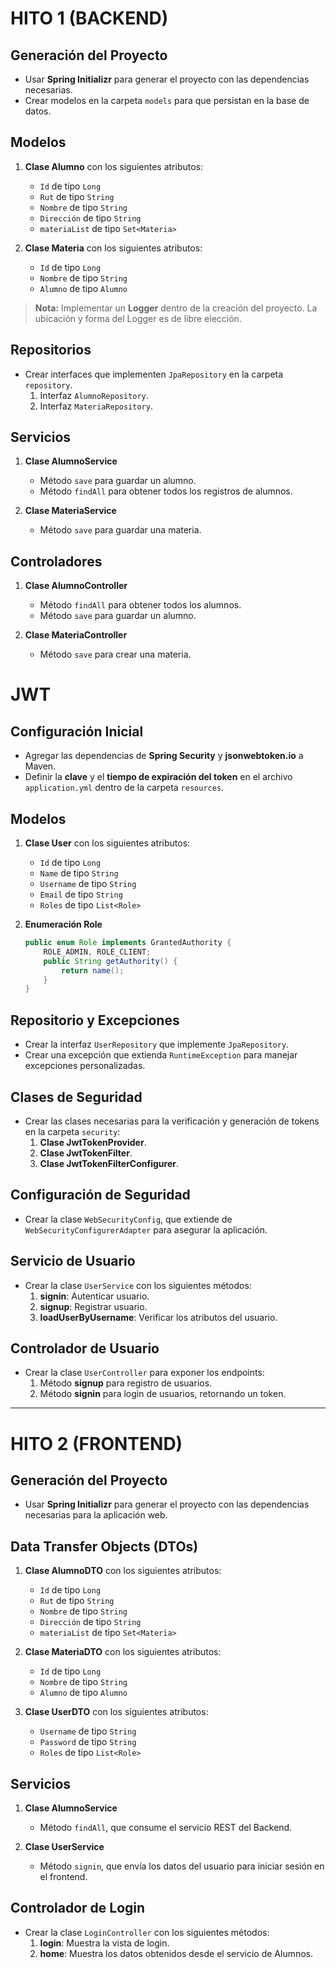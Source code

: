# HITO 1 (BACKEND)

## Generación del Proyecto
- Usar **Spring Initializr** para generar el proyecto con las dependencias necesarias.
- Crear modelos en la carpeta `models` para que persistan en la base de datos.

## Modelos

1. **Clase Alumno** con los siguientes atributos:
   - `Id` de tipo `Long`
   - `Rut` de tipo `String`
   - `Nombre` de tipo `String`
   - `Dirección` de tipo `String`
   - `materiaList` de tipo `Set<Materia>`

2. **Clase Materia** con los siguientes atributos:
   - `Id` de tipo `Long`
   - `Nombre` de tipo `String`
   - `Alumno` de tipo `Alumno`

> **Nota:** Implementar un **Logger** dentro de la creación del proyecto. La ubicación y forma del Logger es de libre elección.

## Repositorios

- Crear interfaces que implementen `JpaRepository` en la carpeta `repository`.
  1. Interfaz `AlumnoRepository`.
  2. Interfaz `MateriaRepository`.

## Servicios

1. **Clase AlumnoService**
   - Método `save` para guardar un alumno.
   - Método `findAll` para obtener todos los registros de alumnos.

2. **Clase MateriaService**
   - Método `save` para guardar una materia.

## Controladores

1. **Clase AlumnoController**
   - Método `findAll` para obtener todos los alumnos.
   - Método `save` para guardar un alumno.

2. **Clase MateriaController**
   - Método `save` para crear una materia.


   
# JWT

## Configuración Inicial
- Agregar las dependencias de **Spring Security** y **jsonwebtoken.io** a Maven.
- Definir la **clave** y el **tiempo de expiración del token** en el archivo `application.yml` dentro de la carpeta `resources`.

## Modelos

1. **Clase User** con los siguientes atributos:
   - `Id` de tipo `Long`
   - `Name` de tipo `String`
   - `Username` de tipo `String`
   - `Email` de tipo `String`
   - `Roles` de tipo `List<Role>`

2. **Enumeración Role**
   ```java
   public enum Role implements GrantedAuthority {
       ROLE_ADMIN, ROLE_CLIENT;
       public String getAuthority() {
           return name();
       }
   }
   ```

## Repositorio y Excepciones

- Crear la interfaz `UserRepository` que implemente `JpaRepository`.
- Crear una excepción que extienda `RuntimeException` para manejar excepciones personalizadas.

## Clases de Seguridad

- Crear las clases necesarias para la verificación y generación de tokens en la carpeta `security`:
   1. **Clase JwtTokenProvider**.
   2. **Clase JwtTokenFilter**.
   3. **Clase JwtTokenFilterConfigurer**.

## Configuración de Seguridad

- Crear la clase `WebSecurityConfig`, que extiende de `WebSecurityConfigurerAdapter` para asegurar la aplicación.

## Servicio de Usuario

- Crear la clase `UserService` con los siguientes métodos:
   1. **signin**: Autenticar usuario.
   2. **signup**: Registrar usuario.
   3. **loadUserByUsername**: Verificar los atributos del usuario.

## Controlador de Usuario

- Crear la clase `UserController` para exponer los endpoints:
   1. Método **signup** para registro de usuarios.
   2. Método **signin** para login de usuarios, retornando un token.

---

# HITO 2 (FRONTEND)

## Generación del Proyecto

- Usar **Spring Initializr** para generar el proyecto con las dependencias necesarias para la aplicación web.

## Data Transfer Objects (DTOs)

1. **Clase AlumnoDTO** con los siguientes atributos:
   - `Id` de tipo `Long`
   - `Rut` de tipo `String`
   - `Nombre` de tipo `String`
   - `Dirección` de tipo `String`
   - `materiaList` de tipo `Set<Materia>`

2. **Clase MateriaDTO** con los siguientes atributos:
   - `Id` de tipo `Long`
   - `Nombre` de tipo `String`
   - `Alumno` de tipo `Alumno`

3. **Clase UserDTO** con los siguientes atributos:
   - `Username` de tipo `String`
   - `Password` de tipo `String`
   - `Roles` de tipo `List<Role>`

## Servicios

1. **Clase AlumnoService**
   - Método `findAll`, que consume el servicio REST del Backend.

2. **Clase UserService**
   - Método `signin`, que envía los datos del usuario para iniciar sesión en el frontend.

## Controlador de Login

- Crear la clase `LoginController` con los siguientes métodos:
   1. **login**: Muestra la vista de login.
   2. **home**: Muestra los datos obtenidos desde el servicio de Alumnos.
```

